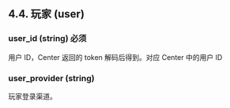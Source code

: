 ## 4.4. 玩家 (user)

### user\_id (string) 必须

用户 ID，Center 返回的 token 解码后得到。对应 Center 中的用户 ID

### user\_provider (string)

玩家登录渠道。
